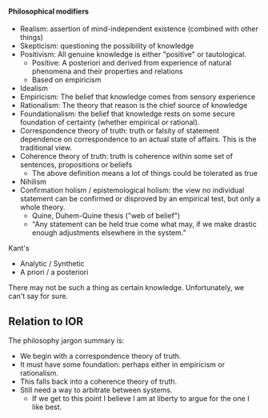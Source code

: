 #### Philosophical modifiers
* Realism: assertion of mind-independent existence (combined with other things)
* Skepticism: questioning the possibility of knowledge
* Positivism: All genuine knowledge is either "positive" or tautological.
  * Positive: A posteriori and derived from experience of natural phenomena and their properties and relations
  * Based on empiricism
* Idealism
* Empiricism: The belief that knowledge comes from sensory experience
* Rationalism: The theory that reason is the chief source of knowledge
* Foundationalism: the belief that knowledge rests on some secure foundation of certainty (whether empirical or rational).
* Correspondence theory of truth: truth or falsity of statement dependence on correspondence to an actual state of affairs. This is the traditional view.
* Coherence theory of truth: truth is coherence within some set of sentences, propositions or beliefs
  * The above definition means a lot of things could be tolerated as true
* Nihilism
* Confirmation holism / epistemological holism: the view no individual statement can be confirmed or disproved by an empirical test, but only a whole theory.
  * Quine, Duhem-Quine thesis ("web of belief")
  * "Any statement can be held true come what may, if we make drastic enough adjustments elsewhere in the system."

Kant's
* Analytic / Synthetic
* A priori / a posteriori

There may not be such a thing as certain knowledge. Unfortunately, we can't say for sure. 

## Relation to IOR
The philosophy jargon summary is:
* We begin with a correspondence theory of truth.
* It must have some foundation: perhaps either in empiricism or rationalism.
* This falls back into a coherence theory of truth.
* Still need a way to arbitrate between systems.
  * If we get to this point I believe I am at liberty to argue for the one I like best. 

